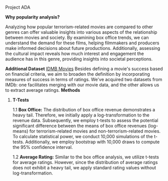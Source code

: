 Project ADA

**Why popularity analysis?**

   Analyzing how popular terrorism-related movies are compared to other genres can offer valuable insights into various aspects of the relationship between movies and society. By examining box office trends, we can understand the demand for these films, helping filmmakers and producers make informed decisions about future productions. Additionally, assessing the cultural impact reveals how much interest and engagement the audience has in this genre, providing insights into societal perceptions.

**Additional Dataset**
   [IDMB Movies](https://developer.imdb.com/non-commercial-datasets/) Besides defining a movie's success based on financial criteria, we aim to broaden the definition by incorporating measures of success in terms of ratings. We've acquired two datasets from IMDb: one facilitates merging with our movie data, and the other allows us to extract average ratings.
**Methods**

1. **T-Tests**

   1.1 **Box Office:**
   The distribution of box office revenue demonstrates a heavy tail. Therefore, we initially apply a log-transformation to the revenue data. Subsequently, we employ t-tests to assess the potential significant difference between the means of box office revenues (log-means) for terrorism-related movies and non-terrorism-related movies. To calculate statistical power, we conduct 10,000 simulations of the t-tests. Additionally, we employ bootstrap with 10,000 draws to compute the 95% confidence interval.

   1.2 **Average Rating:**
   Similar to the box office analysis, we utilize t-tests for average ratings. However, since the distribution of average ratings does not exhibit a heavy tail, we apply standard rating values without log-transformation.